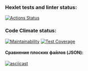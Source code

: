 ### Hexlet tests and linter status:
[![Actions Status](https://github.com/AllaAverina/frontend-project-46/actions/workflows/hexlet-check.yml/badge.svg)](https://github.com/AllaAverina/frontend-project-46/actions)

### Code Climate status:
[![Maintainability](https://api.codeclimate.com/v1/badges/8ff4a72f4f4d3e0b81b8/maintainability)](https://codeclimate.com/github/AllaAverina/frontend-project-46/maintainability)    [![Test Coverage](https://api.codeclimate.com/v1/badges/8ff4a72f4f4d3e0b81b8/test_coverage)](https://codeclimate.com/github/AllaAverina/frontend-project-46/test_coverage)

#### Сравнение плоских файлов (JSON):
[![asciicast](https://asciinema.org/a/tNet2HHlGQ0pjiHANO4yzu14A.svg)](https://asciinema.org/a/tNet2HHlGQ0pjiHANO4yzu14A)
